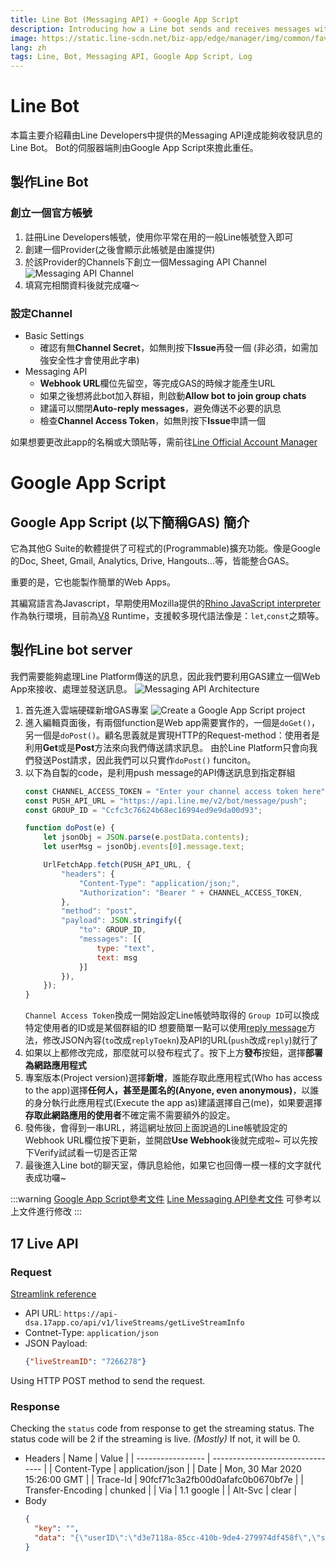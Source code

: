 ```yaml
---
title: Line Bot (Messaging API) + Google App Script 
description: Introducing how a Line bot sends and receives messages with Google App Script.
image: https://static.line-scdn.net/biz-app/edge/manager/img/common/favicon.ico
lang: zh
tags: Line, Bot, Messaging API, Google App Script, Log
---
```


# Line Bot

本篇主要介紹藉由Line Developers中提供的Messaging API達成能夠收發訊息的Line Bot。
Bot的伺服器端則由Google App Script來擔此重任。

## 製作Line Bot

### 創立一個官方帳號

1. 註冊Line Developers帳號，使用你平常在用的一般Line帳號登入即可
2. 創建一個Provider(之後會顯示此帳號是由誰提供)
3. 於該Provider的Channels下創立一個Messaging API Channel
   ![Messaging API Channel](https://i.imgur.com/bpaGgt7.png)
5. 填寫完相關資料後就完成囉～

### 設定Channel

- Basic Settings
  - 確認有無**Channel Secret**，如無則按下**Issue**再發一個 (非必須，如需加強安全性才會使用此字串)
- Messaging API
  - **Webhook URL**欄位先留空，等完成GAS的時候才能產生URL
  - 如果之後想將此bot加入群組，則啟動**Allow bot to join group chats**
  - 建議可以關閉**Auto-reply messages**，避免傳送不必要的訊息
  - 檢查**Channel Access Token**，如無則按下**Issue**申請一個

如果想要更改此app的名稱或大頭貼等，需前往[Line Official Account Manager](https://manager.line.biz/)

# Google App Script

## Google App Script (以下簡稱GAS) 簡介

它為其他G Suite的軟體提供了可程式的(Programmable)擴充功能。像是Google的Doc, Sheet, Gmail, Analytics, Drive, Hangouts...等，皆能整合GAS。

重要的是，它也能製作簡單的Web Apps。

其編寫語言為Javascript，早期使用Mozilla提供的[Rhino JavaScript interpreter](https://developer.mozilla.org/en-US/docs/Mozilla/Projects/Rhino)作為執行環境，目前為[V8](https://v8.dev/) Runtime，支援較多現代語法像是：`let`,`const`之類等。

## 製作Line bot server

我們需要能夠處理Line Platform傳送的訊息，因此我們要利用GAS建立一個Web App來接收、處理並發送訊息。
![Messaging API Architecture](https://developers.line.biz/assets/img/messaging-api-architecture.f40bffbb.png "architecture")

1. 首先進入雲端硬碟新增GAS專案 ![Create a Google App Script project](https://i.imgur.com/wTrmHXe.png)
2. 進入編輯頁面後，有兩個function是Web app需要實作的，一個是`doGet()`，另一個是`doPost()`。顧名思義就是實現HTTP的Request-method：使用者是利用**Get**或是**Post**方法來向我們傳送請求訊息。
   由於Line Platform只會向我們發送Post請求，因此我們可以只實作`doPost()` funciton。
3. 以下為自製的code，是利用push message的API傳送訊息到指定群組
   ```Javascript
   const CHANNEL_ACCESS_TOKEN = "Enter your channel access token here";
   const PUSH_API_URL = "https://api.line.me/v2/bot/message/push";
   const GROUP_ID = "Ccfc3c76624b68ec16994ed9e9da00d93";
   
   function doPost(e) {
       let jsonObj = JSON.parse(e.postData.contents);
       let userMsg = jsonObj.events[0].message.text;

       UrlFetchApp.fetch(PUSH_API_URL, {
           "headers": {
               "Content-Type": "application/json;",
               "Authorization": "Bearer " + CHANNEL_ACCESS_TOKEN,
           },
           "method": "post",
           "payload": JSON.stringify({
               "to": GROUP_ID,
               "messages": [{
                   type: "text",
                   text: msg
               }]
           }),
       });
   }
   ```
   `Channel Access Token`換成一開始設定Line帳號時取得的
   `Group ID`可以換成特定使用者的ID或是某個群組的ID
   想要簡單一點可以使用[reply message](https://developers.line.biz/en/reference/messaging-api/#send-reply-message)方法，修改JSON內容(`to`改成`replyToekn`)及API的URL(`push`改成`reply`)就行了
4. 如果以上都修改完成，那麼就可以發布程式了。按下上方**發布**按鈕，選擇**部署為網路應用程式**
5. 專案版本(Project version)選擇**新增**，誰能存取此應用程式(Who has access to the app)選擇**任何人，甚至是匿名的(Anyone, even anonymous)**，以誰的身分執行此應用程式(Execute the app as)建議選擇自己(me)，如果要選擇**存取此網路應用的使用者**不確定需不需要額外的設定。
6. 發佈後，會得到一串URL，將這網址放回上面說過的Line帳號設定的Webhook URL欄位按下更新，並開啟**Use Webhook**後就完成啦~
   可以先按下Verify試試看一切是否正常
7. 最後進入Line bot的聊天室，傳訊息給他，如果它也回傳一模一樣的文字就代表成功囉~

:::warning
[Google App Script參考文件](https://developers.google.com/apps-script/guides/web)
[Line Messaging API參考文件](https://developers.line.biz/en/reference/messaging-api/#messages)
可參考以上文件進行修改
:::

## 17 Live API

### Request

[Streamlink reference](https://github.com/streamlink/streamlink/blob/master/src/streamlink/plugins/app17.py)

- API URL: `https://api-dsa.17app.co/api/v1/liveStreams/getLiveStreamInfo`
- Contnet-Type: `application/json`
- JSON Payload:
   ```JSON
   {"liveStreamID": "7266278"}
   ```

Using HTTP POST method to send the request.

### Response

Checking the `status` code from response to get the streaming status.
The status code will be 2 if the streaming is live. *(Mostly)*
If not, it will be 0.

- Headers
  | Name              | Value                            |
  | ----------------- | -------------------------------- |
  | Content-Type      | application/json                 |
  | Date              | Mon, 30 Mar 2020 15:26:00 GMT    |
  | Trace-Id          | 90fcf71c3a2fb00d0afafc0b0670bf7e |
  | Transfer-Encoding | chunked                          |
  | Via               | 1.1 google                       |
  | Alt-Svc           | clear                            |
- Body
  ```JSON
  {
    "key": "",
    "data": "{\"userID\":\"d3e7118a-85cc-410b-9de4-279974df458f\",\"streamerType\":0,\"status\":0,\"caption\":\"\",\"restreamOpenID\":\"\",\"allowCallin\":0,\"closeBy\":\"normalEnd\",\"reason\":\"\",\"restreamerOpenID\":\"\",\"streamType\":\"\",\"liveStreamID\":7266278,\"streamID\":\"7266278\",\"endTime\":0,\"beginTime\":0,\"publishSec\":0,\"receivedLikeCount\":0,\"duration\":0,\"viewerCount\":0,\"totalViewTime\":0,\"liveViewerCount\":0,\"audioOnly\":0,\"locationName\":\"\",\"coverPhoto\":\"\",\"latitude\":0,\"longitude\":0,\"shareLocation\":0,\"followerOnlyChat\":0,\"chatAvailable\":0,\"replayCount\":0,\"replayAvailable\":0,\"numberOfChunks\":0,\"canSendGift\":0,\"userInfo\":{\"pushLiveStream\":1,\"userID\":\"d3e7118a-85cc-410b-9de4-279974df458f\",\"openID\":\"醬醬兒__\",\"displayName\":\"醬醬兒__\",\"name\":\"\",\"bio\":\"四月開播時間\\n週一～週四晚上8:00～10:00❤️\",\"picture\":\"B6F18965-56FF-4A94-8C03-972AA8F64F53.jpg\",\"website\":\"\",\"followerCount\":23,\"followingCount\":1,\"receivedLikeCount\":0,\"likeCount\":0,\"isFollowing\":0,\"isBlocked\":0,\"isAdmin\":0,\"isRemoved\":0,\"isVerified\":0,\"isFreezed\":0,\"isBanned\":0,\"unLockUser\":0,\"followTime\":0,\"blockTime\":0,\"followRequestTime\":0,\"roomID\":7266278,\"privacyMode\":\"open\",\"ballerLevel\":0,\"postCount\":0,\"lastLogin\":1583298820,\"coverPhoto\":\"\",\"age\":20,\"gender\":\"female\",\"pushLike\":\"\",\"pushPost\":0,\"pushFollow\":0,\"pushComment\":\"\",\"pushTag\":\"\",\"pushSystemNotif\":0,\"totalGiftRevenueEarned\":-1e-45,\"isOpenIDChangable\":false,\"deviceModel\":\"12.3.1 - Unknown iPhone\",\"isCelebrity\":0,\"isChoice\":0,\"isInternational\":0,\"adsOn\":0,\"subscribeExpireTime\":0,\"baller\":0,\"enterAnimation\":0,\"level\":3,\"giftModuleState\":1,\"experience\":190,\"version\":\"3.91.3\",\"deviceType\":\"IOS\",\"followPrivacyMode\":0,\"revenueShareIndicator\":\"\",\"clanStatus\":0,\"createClanID\":\"\",\"clanInfo\":{\"joinCount\":0},\"chatMuteDuration\":0,\"language\":\"TW\",\"livePass\":0,\"experienceToNext\":210,\"newbieThreshold\":30,\"newbieIapCheapPromotion\":0,\"region\":\"TW\",\"registerRegion\":\"TW\",\"registerTime\":1583298820,\"paypalVerifyState\":0,\"pkWinRate\":-1e-45,\"enterNotifState\":1,\"enterAnimationState\":1,\"hideAllPointToLeaderboard\":2,\"unreadTerm\":\"\",\"monthlyVIPBadges\":{},\"vipGroupType\":0,\"sportsCarAccumulatedPoint\":0,\"sportsCarThresholdTip\":0,\"lastActiveTime\":1585502180,\"maxStreamDuration\":0,\"lastLiveTimestamp\":0,\"mithHasAgreed\":false,\"mithEmailVerifyState\":0,\"mithSmsVerifyState\":0,\"mithServiceOpen\":false,\"invisibleInfo\":{\"enable\":false,\"startTime\":0,\"endTime\":0},\"hasCommodity\":false,\"stealthLeaderboardInfo\":{\"enable\":false,\"startTime\":0,\"endTime\":0},\"buyMarqueeCommentInfo\":{\"enable\":false,\"startTime\":0,\"endTime\":0},\"streamerRecapEnable\":true,\"followReminder\":1,\"gloryroadMode\":0,\"leagueInfo\":{\"shouldShowEntrance\":false},\"hasVipPurchase\":false,\"deviceID\":\"466b562c88f1490b825218fdae6759e2\",\"ageVerificationStatus\":0,\"ageVerificationLastUpdatedTimestamp\":0,\"referralCode\":\"\",\"isNewbieHintPopped\":1,\"newbieDisplayAllGiftTabsToast\":false,\"disableMakeLiveHotToast\":false},\"canSendGiftWithTextAndVoice\":0,\"videoCodec\":\"\",\"hiddenFromTimeline\":0,\"privateLiveStream\":0,\"landscape\":false,\"mute\":false,\"birthdayState\":0,\"dayBeforeBirthday\":0,\"hotLiveStatus\":0,\"achievementValue\":0,\"position\":0,\"topPosition\":0,\"mediaMessageReadState\":0,\"region\":\"\",\"specialTag\":0,\"hashtag\":\"\",\"internalInfo\":\"\",\"guardianUserID\":\"\",\"guardianPicture\":\"\",\"campaignIcon\":\"\",\"campaignURL\":\"\",\"campaignEndTime\":0,\"campaignShowTimer\":0,\"campaignSize\":0,\"campaignTitle\":\"\",\"filterMode\":0,\"revenueUserID\":\"\",\"commodityState\":0,\"commodityInfo\":{\"type\":0,\"price\":0,\"amount\":0,\"desc\":\"\",\"endTimeMS\":0},\"canSellCommodity\":false,\"gridStyle\":0,\"device\":\"\",\"redEnvelopeAvailable\":false,\"armyConfigInfo\":{\"enable\":false},\"deviceInfo\":{\"type\":\"\",\"version\":\"\",\"hardware\":\"\",\"OSVersion\":\"\",\"Customization\":\"\",\"publicIP\":\"\",\"packageName\":\"\",\"isViaMobile\":false,\"app\":\"\",\"deviceID\":\"\",\"ipRegion\":\"\"},\"vipFrameURL\":\"\",\"iosFrameURL\":\"\",\"vipFrameID\":\"\",\"subtabDisplayName\":\"\",\"sportsCarAccumulatedPoint\":0,\"sportsCarThresholdTip\":0,\"pmInfo\":{\"enable\":false,\"pmThreshold\":0,\"pmHours\":0,\"totalPoint\":0,\"pmStatus\":0},\"superstarAvailable\":false,\"messageProvider\":0,\"cdnProvider\":0,\"purchaseEventStickerList\":[],\"debugLevel\":0,\"entryTitleType\":0,\"entryIconURL\":\"\",\"verifiedStatus\":0,\"landscapeBarrage\":false,\"tradeID\":\"\",\"defaultGiftTab\":\"\",\"receivedLikeLayout\":0,\"cellTab\":0,\"pkID\":\"\"}"
  }
  ```